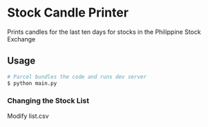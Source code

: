 # Stock Candle Printer

Prints candles for the last ten days for stocks in the Philippine Stock Exchange

## Usage

```bash
# Parcel bundles the code and runs dev server
$ python main.py
```

### Changing the Stock List

Modify list.csv
